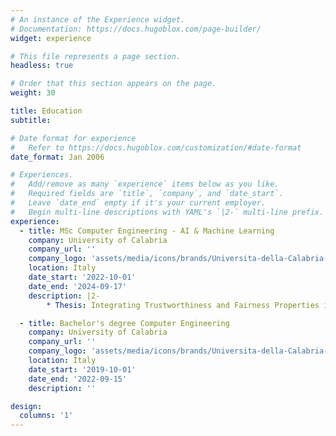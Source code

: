 ```yaml
---
# An instance of the Experience widget.
# Documentation: https://docs.hugoblox.com/page-builder/
widget: experience

# This file represents a page section.
headless: true

# Order that this section appears on the page.
weight: 30

title: Education
subtitle:

# Date format for experience
#   Refer to https://docs.hugoblox.com/customization/#date-format
date_format: Jan 2006

# Experiences.
#   Add/remove as many `experience` items below as you like.
#   Required fields are `title`, `company`, and `date_start`.
#   Leave `date_end` empty if it's your current employer.
#   Begin multi-line descriptions with YAML's `|2-` multi-line prefix.
experience:
  - title: MSc Computer Engineering - AI & Machine Learning
    company: University of Calabria
    company_url: ''
    company_logo: 'assets/media/icons/brands/Universita-della-Calabria-Logo-2.png'
    location: Italy
    date_start: '2022-10-01'
    date_end: '2024-09-17'
    description: |2-
        * Thesis: Integrating Trustworthiness and Fairness Properties in a Multi-Aspect Agent-Based Retrieval-Augmented Generation System

  - title: Bachelor's degree Computer Engineering 
    company: University of Calabria
    company_url: ''
    company_logo: 'assets/media/icons/brands/Universita-della-Calabria-Logo-2.png'
    location: Italy
    date_start: '2019-10-01'
    date_end: '2022-09-15'
    description: ''

design:
  columns: '1'
---
```

